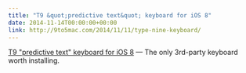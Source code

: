 ```yaml
---
title: "T9 &quot;predictive text&quot; keyboard for iOS 8"
date: 2014-11-14T00:00:00+00:00
link: http://9to5mac.com/2014/11/11/type-nine-keyboard/
---
```

[T9 &quot;predictive text&quot; keyboard for iOS 8](http://9to5mac.com/2014/11/11/type-nine-keyboard/) &mdash; 
 The only 3rd-party keyboard worth installing.
